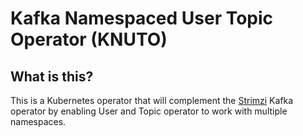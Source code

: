 # Kafka Namespaced User Topic Operator (KNUTO)

## What is this?

This is a Kubernetes operator that will complement the [Strimzi](https://strimzi.io)
Kafka operator by enabling User and Topic operator to work with multiple
namespaces.

 
